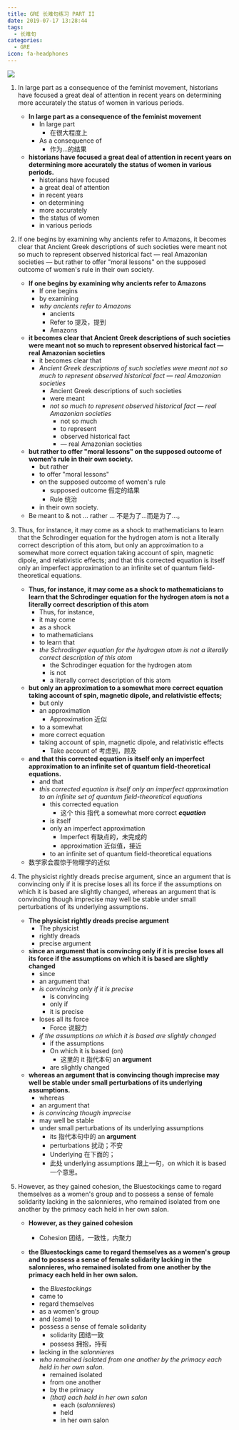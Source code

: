 ```yaml
---
title: GRE 长难句练习 PART II
date: 2019-07-17 13:28:44
tags:
  - 长难句
categories:
  - GRE
icon: fa-headphones
---
```




<img src="https://timgsa.baidu.com/timg?image&quality=80&size=b9999_10000&sec=1563358457503&di=8a153b1d5f5db72868dfda9715df8986&imgtype=0&src=http%3A%2F%2Fb-ssl.duitang.com%2Fuploads%2Fitem%2F201804%2F30%2F20180430105026_MQr3m.jpeg" >



<!--more-->

1. In large part as a consequence of the feminist movement, historians have focused a great deal of attention in recent years on determining more accurately the status of women in various periods.

   * **In large part as a consequence of the feminist movement**
     * In large part 
       * 在很大程度上
     * As a consequence of 
       * 作为…的结果
   * **historians have focused a great deal of attention in recent years on determining more accurately the status of women in various periods.**
     * historians have focused
     * a great deal of attention
     * in recent years
     * on determining
     * more accurately
     * the status of women
     * in various periods

2. If one begins by examining why ancients refer to Amazons, it becomes clear that Ancient Greek descriptions of such societies were meant not so much to represent observed historical fact — real Amazonian societies — but rather to offer "moral lessons" on the supposed outcome of women's rule in their own society.

   * **If one begins by examining why ancients refer to Amazons**
     * If one begins
     * by examining
     * *why ancients refer to Amazons*
       * ancients
       * Refer to  提及，提到
       * Amazons
   * **it becomes clear that Ancient Greek descriptions of such societies were meant not so much to represent observed historical fact — real Amazonian societies** 
     * it becomes clear that
     * *Ancient Greek descriptions of such societies were meant not so much to represent observed historical fact — real Amazonian societies*
       * Ancient Greek descriptions of such societies
       * were meant
       * *not so much to represent observed historical fact — real Amazonian societies*
         * not so much
         * to represent
         * observed historical fact
         * — real Amazonian societies
   * **but rather to offer "moral lessons" on the supposed outcome of women's rule in their own society.**
     * but rather
     * to offer "moral lessons"
     * on the supposed outcome of women's rule
       * supposed outcome 假定的结果
       * Rule 统治
     * in their own society.
   * Be meant to & not … rather … 不是为了…而是为了…。

3. Thus, for instance, it may come as a shock to mathematicians to learn that the Schrodinger equation for the hydrogen atom is not a literally correct description of this atom, but only an approximation to a somewhat more correct equation taking account of spin, magnetic dipole, and relativistic effects; and that this corrected equation is itself only an imperfect approximation to an infinite set of quantum field-theoretical equations.

   * **Thus, for instance, it may come as a shock to mathematicians to learn that the Schrodinger equation for the hydrogen atom is not a literally correct description of this atom**
     * Thus, for instance,
     * it may come
     *  as a shock
     * to mathematicians
     * to learn that
     * *the Schrodinger equation for the hydrogen atom is not a literally correct description of this atom*
       * the Schrodinger equation for the hydrogen atom
       * is not
       * a literally correct description of this atom
   * **but only an approximation to a somewhat more correct equation taking account of spin, magnetic dipole, and relativistic effects;**
     * but only
     * an approximation
       * Approximation 近似
     * to a somewhat
     * more correct equation
     * taking account of spin, magnetic dipole, and relativistic effects
       * Take account of  考虑到，顾及
   * **and that this corrected equation is itself only an imperfect approximation to an infinite set of quantum field-theoretical equations.**
     * and that
     * *this corrected equation is itself only an imperfect approximation to an infinite set of quantum field-theoretical equations*
       * this corrected equation
         * 这个 this 指代 a somewhat more correct ***equation***
       * is itself
       * only an imperfect approximation
         * Imperfect 有缺点的，未完成的
         * approximation 近似值，接近
       * to an infinite set of quantum field-theoretical equations
   * 数学家会震惊于物理学的近似

4. The physicist rightly dreads precise argument, since an argument that is convincing only if it is precise loses all its force if the assumptions on which it is based are slightly changed, whereas an argument that is convincing though imprecise may well be stable under small perturbations of its underlying assumptions.

   * **The physicist rightly dreads precise argument**
     * The physicist
     * rightly dreads
     * precise argument
   * **since an argument that is convincing only if it is precise loses all its force if the assumptions on which it is based are slightly changed**
     * since
     * an argument that
     * *is convincing only if it is precise*
       * is convincing
       * only if
       * it is precise
     * loses all its force
       * Force 说服力
     * *if the assumptions on which it is based are slightly changed*
       * if the assumptions
       * On which it is based (on)
         * 这里的 it 指代本句 an **argument**
       * are slightly changed
   * **whereas an argument that is convincing though imprecise may well be stable under small perturbations of its underlying assumptions.**
     * whereas
     * an argument that
     * *is convincing though imprecise*
     * may well be stable
     * under small perturbations of its underlying assumptions
       * its 指代本句中的 an **argument**
       * perturbations 扰动；不安
       * Underlying 在下面的；
       * 此处  underlying assumptions 跟上一句，on which it is based 一个意思。

5. However, as they gained cohesion, the Bluestockings came to regard themselves as a women's group and to possess a sense of female solidarity lacking in the salonnieres, who remained isolated from one another by the primacy each held in her own salon.

   * **However, as they gained cohesion**

     * Cohesion 团结，一致性，内聚力

   * **the Bluestockings came to regard themselves as a women's group and to possess a sense of female solidarity lacking in the salonnieres, who remained isolated from one another by the primacy each held in her own salon.**

     * the *Bluestockings*
     * came to
     * regard themselves
     * as a women's group
     * and (came) to
     * possess a sense of female solidarity
       * solidarity 团结一致
       * possess 拥抱，持有
     * lacking in the *salonnieres*
     * *who remained isolated from one another by the primacy each held in her own salon.*
       * remained isolated
       * from one another
       * by the primacy
       * *(that) each held in her own salon*
         * each (*salonnieres*)
         * held
         * in her own salon

     